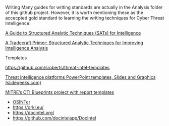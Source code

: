 Writing
Many guides for writing standards are actually in the Analysis folder of this github project. However, it is worth mentioning these as the accecpted gold standard to learning the writing techniques for Cyber Threat Intelligence:

[A Guide to Structured Analytic Techniques (SATs) for Intelligence](https://greydynamics.com/a-guide-to-structured-analytic-techniques-sats-for-intelligence/)

[A Tradecraft Primer: 
Structured Analytic Techniques 
for Improving Intelligence Analysis](https://www.cia.gov/resources/csi/static/Tradecraft-Primer-apr09.pdf)

Templates

https://github.com/sroberts/threat-intel-templates

[Threat intelligence platforms PowerPoint templates, Slides and Graphics (slidegeeks.com)](https://www.slidegeeks.com/ppt/threat-intelligence-platforms)

[MITRE’s CTI Blueprints project with report templates](https://github.com/center-for-threat-informed-defense/cti-blueprints)

- [OSINTer](https://www.linkedin.com/company/osinter/)
- https://orkl.eu/ 
- https://docintel.org/
- https://github.com/docintelapp/DocIntel
